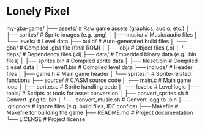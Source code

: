 # Lonely Pixel

my-gba-game/
├── assets/               # Raw game assets (graphics, audio, etc.)
│   ├── sprites/          # Sprite images (e.g. .png)
│   ├── music/            # Music/audio files
│   └── levels/           # Level data
├── build/                # Auto-generated build files
│   ├── gba/              # Compiled .gba file (final ROM)
│   ├── obj/              # Object files (.o)
│   └── deps/             # Dependency files (.d)
├── data/                 # Embedded binary data (e.g. .bin files)
│   ├── sprites.bin       # Compiled sprite data
│   ├── tileset.bin       # Compiled tileset data
│   └── level1.bin        # Compiled level data
├── include/              # Header files
│   ├── game.h            # Main game header
│   └── sprites.h         # Sprite-related functions
├── source/               # C/ASM source code
│   ├── main.c            # Main game loop
│   ├── sprites.c         # Sprite handling code
│   └── level.c           # Level logic
├── tools/                # Scripts or tools for asset conversion
│   ├── convert_sprites.sh  # Convert .png to .bin
│   └── convert_music.sh    # Convert .ogg to .bin
├── .gitignore            # Ignore files (e.g. build files, IDE configs)
├── Makefile              # Makefile for building the game
├── README.md             # Project documentation
└── LICENSE               # Project license
